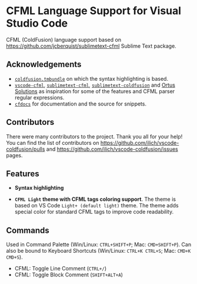 # CFML Language Support for Visual Studio Code

CFML (ColdFusion) language support based on https://github.com/jcberquist/sublimetext-cfml Sublime Text package.

## Acknowledgements

* [`coldfusion.tmbundle`](https://github.com/textmate/coldfusion.tmbundle) on which the syntax highlighting is based.
* [`vscode-cfml`](https://github.com/KamasamaK/vscode-cfml), [`sublimetext-cfml`](https://github.com/jcberquist/sublimetext-cfml), [`sublimetext-coldfusion`](https://github.com/SublimeText/ColdFusion) and [Ortus Solutions](https://www.ortussolutions.com) as inspiration for some of the features and CFML parser regular expressions.
* [`cfdocs`](https://github.com/foundeo/cfdocs) for documentation and the source for snippets.

## Contributors

There were many contributors to the project. Thank you all for your help! You can find the list of contributors on https://github.com/ilich/vscode-coldfusion/pulls and https://github.com/ilich/vscode-coldfusion/issues pages.

## Features

* **Syntax highlighting**

* **`CFML Light` theme with CFML tags coloring support**.
The theme is based on VS Code `Light+ (default light)` theme. The theme adds special color for standard CFML tags to improve code readability.

## Commands
Used in Command Palette (Win/Linux: `CTRL+SHIFT+P`; Mac: `CMD+SHIFT+P`). Can also be bound to Keyboard Shortcuts (Win/Linux: `CTRL+K CTRL+S`; Mac: `CMD+K CMD+S`).

- CFML: Toggle Line Comment (`CTRL+/`)
- CFML: Toggle Block Comment (`SHIFT+ALT+A`)